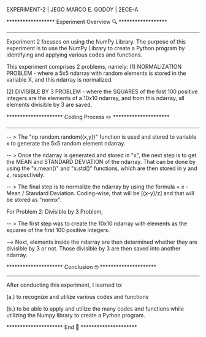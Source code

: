EXPERIMENT-2 | JEGO MARCO E. GODOY | 2ECE-A

****************** Experiment Overview 🔍 ******************
________________________________________________________________
Experiment 2 focuses on using the NumPy Library. The purpose of this experiment is to use the NumPy Library to create a Python program by identifying and applying various codes and functions.

This experiment comprises 2 problems, namely:
(1) NORMALIZATION PROBLEM - where a 5x5 ndarray with random elements is stored in the variable X, and this ndarray is normalized.

(2) DIVISIBLE BY 3 PROBLEM - where the SQUARES of the first 100 positive integers are the elements of a 10x10 ndarray, and from this ndarray, all elements divisible by 3 are saved.

********************* Coding Process ✏️ *********************
__________________________________________________________________
-- > The "np.random.random((x,y))" function is used and stored to variable x to generate the 5x5 random element ndarray.

-- > Once the ndarray is generated and stored in "x", the next step is to get the MEAN and STANDARD DEVIATION of the ndarray. That can be done by using the "x.mean()" and "x.std()" functions, which are then stored in y and z, respectively.

-- > The final step is to normalize the ndarray by using the formula = x - Mean / Standard Deviation. Coding-wise, that will be [(x-y)/z] and that will be stored as "normx".


For Problem 2: Divisible by 3 Problem,

-- > The first step was to create the 10x10 ndarray with elements as the squares of the first 100 positive integers.


--> Next, elements inside the ndarray are then determined whether they are divisible by 3 or not. Those divisible by 3 are then saved into another ndarray.


********************* Conclusion 🤓 *********************
______________________________________________________________
After conducting this experiment, I learned to:

(a.) to recognize and utilize various codes and functions

(b.) to be able to apply and utilize the many codes and functions while utilizing the Numpy library to create a Python program.

********************* End 🏁 *********************
